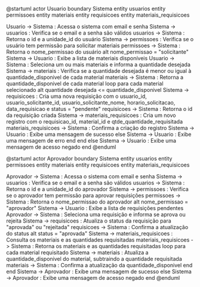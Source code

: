 <!-- Modelo Sequencial Usuário -->

@startuml
actor Usuario
boundary Sistema
entity usuarios
entity permissoes
entity materiais
entity requisicoes
entity materiais_requisicoes

Usuario -> Sistema : Acessa o sistema com email e senha
Sistema -> usuarios : Verifica se o email e a senha são válidos
usuarios -> Sistema : Retorna o id e a unidade_id do usuário
Sistema -> permissoes : Verifica se o usuário tem permissão para solicitar materiais
permissoes -> Sistema : Retorna o nome_permissao do usuário
alt nome_permissao = "solicitante"
    Sistema -> Usuario : Exibe a lista de materiais disponíveis
    Usuario -> Sistema : Seleciona um ou mais materiais e informa a quantidade desejada
    Sistema -> materiais : Verifica se a quantidade desejada é menor ou igual à quantidade_disponivel de cada material
    materiais -> Sistema : Retorna a quantidade_disponivel de cada material
    loop para cada material selecionado
        alt quantidade desejada <= quantidade_disponivel
            Sistema -> requisicoes : Cria uma nova requisição com o usuario_id, usuario_solicitante_id, usuario_solicitante_nome, horario_solicitacao, data_requisicao e status = "pendente"
            requisicoes -> Sistema : Retorna o id da requisição criada
            Sistema -> materiais_requisicoes : Cria um novo registro com o requisicao_id, material_id e qtde_quantidade_requisitada
            materiais_requisicoes -> Sistema : Confirma a criação do registro
            Sistema -> Usuario : Exibe uma mensagem de sucesso
        else
            Sistema -> Usuario : Exibe uma mensagem de erro
        end
    end
else
    Sistema -> Usuario : Exibe uma mensagem de acesso negado
end
@enduml

<!-- Modelo Sequencial para Solicitante -->

@startuml
actor Aprovador
boundary Sistema
entity usuarios
entity permissoes
entity materiais
entity requisicoes
entity materiais_requisicoes

Aprovador -> Sistema : Acessa o sistema com email e senha
Sistema -> usuarios : Verifica se o email e a senha são válidos
usuarios -> Sistema : Retorna o id e a unidade_id do aprovador
Sistema -> permissoes : Verifica se o aprovador tem permissão para aprovar requisições
permissoes -> Sistema : Retorna o nome_permissao do aprovador
alt nome_permissao = "aprovador"
    Sistema -> Usuario : Exibe a lista de requisições pendentes
    Aprovador -> Sistema : Seleciona uma requisição e informa se aprova ou rejeita
    Sistema -> requisicoes : Atualiza o status da requisição para "aprovada" ou "rejeitada"
    requisicoes -> Sistema : Confirma a atualização do status
    alt status = "aprovada"
        Sistema -> materiais_requisicoes : Consulta os materiais e as quantidades requisitadas
        materiais_requisicoes -> Sistema : Retorna os materiais e as quantidades requisitadas
        loop para cada material requisitado
            Sistema -> materiais : Atualiza a quantidade_disponivel do material, subtraindo a quantidade requisitada
            materiais -> Sistema : Confirma a atualização da quantidade_disponivel
        end
    end
    Sistema -> Aprovador : Exibe uma mensagem de sucesso
else
    Sistema -> Aprovador : Exibe uma mensagem de acesso negado
end
@enduml

